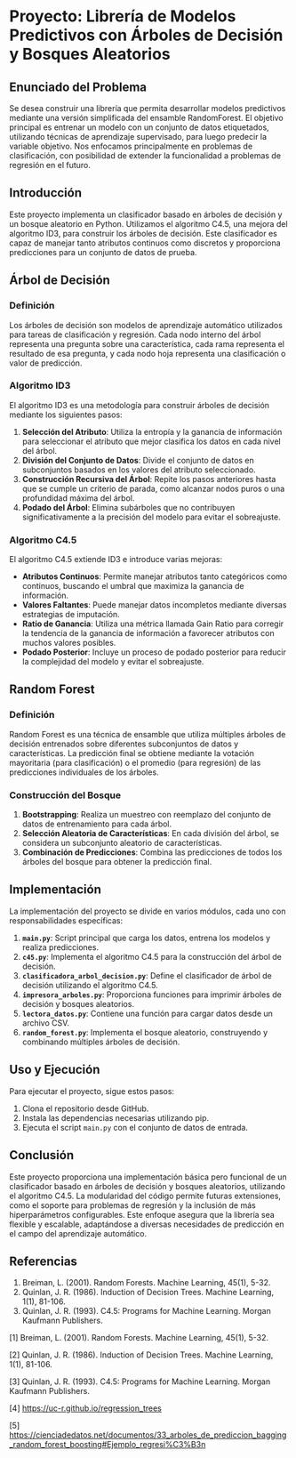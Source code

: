 # Proyecto: Librería de Modelos Predictivos con Árboles de Decisión y Bosques Aleatorios

## Enunciado del Problema

Se desea construir una librería que permita desarrollar modelos predictivos mediante una versión simplificada del ensamble RandomForest. El objetivo principal es entrenar un modelo con un conjunto de datos etiquetados, utilizando técnicas de aprendizaje supervisado, para luego predecir la variable objetivo. Nos enfocamos principalmente en problemas de clasificación, con posibilidad de extender la funcionalidad a problemas de regresión en el futuro.

## Introducción

Este proyecto implementa un clasificador basado en árboles de decisión y un bosque aleatorio en Python. Utilizamos el algoritmo C4.5, una mejora del algoritmo ID3, para construir los árboles de decisión. Este clasificador es capaz de manejar tanto atributos continuos como discretos y proporciona predicciones para un conjunto de datos de prueba.

## Árbol de Decisión

### Definición

Los árboles de decisión son modelos de aprendizaje automático utilizados para tareas de clasificación y regresión. Cada nodo interno del árbol representa una pregunta sobre una característica, cada rama representa el resultado de esa pregunta, y cada nodo hoja representa una clasificación o valor de predicción.

### Algoritmo ID3

El algoritmo ID3 es una metodología para construir árboles de decisión mediante los siguientes pasos:

1. **Selección del Atributo**: Utiliza la entropía y la ganancia de información para seleccionar el atributo que mejor clasifica los datos en cada nivel del árbol.
2. **División del Conjunto de Datos**: Divide el conjunto de datos en subconjuntos basados en los valores del atributo seleccionado.
3. **Construcción Recursiva del Árbol**: Repite los pasos anteriores hasta que se cumple un criterio de parada, como alcanzar nodos puros o una profundidad máxima del árbol.
4. **Podado del Árbol**: Elimina subárboles que no contribuyen significativamente a la precisión del modelo para evitar el sobreajuste.

### Algoritmo C4.5

El algoritmo C4.5 extiende ID3 e introduce varias mejoras:

- **Atributos Continuos**: Permite manejar atributos tanto categóricos como continuos, buscando el umbral que maximiza la ganancia de información.
- **Valores Faltantes**: Puede manejar datos incompletos mediante diversas estrategias de imputación.
- **Ratio de Ganancia**: Utiliza una métrica llamada Gain Ratio para corregir la tendencia de la ganancia de información a favorecer atributos con muchos valores posibles.
- **Podado Posterior**: Incluye un proceso de podado posterior para reducir la complejidad del modelo y evitar el sobreajuste.

## Random Forest

### Definición

Random Forest es una técnica de ensamble que utiliza múltiples árboles de decisión entrenados sobre diferentes subconjuntos de datos y características. La predicción final se obtiene mediante la votación mayoritaria (para clasificación) o el promedio (para regresión) de las predicciones individuales de los árboles.

### Construcción del Bosque

1. **Bootstrapping**: Realiza un muestreo con reemplazo del conjunto de datos de entrenamiento para cada árbol.
2. **Selección Aleatoria de Características**: En cada división del árbol, se considera un subconjunto aleatorio de características.
3. **Combinación de Predicciones**: Combina las predicciones de todos los árboles del bosque para obtener la predicción final.

## Implementación

La implementación del proyecto se divide en varios módulos, cada uno con responsabilidades específicas:

1. **`main.py`**: Script principal que carga los datos, entrena los modelos y realiza predicciones.
2. **`c45.py`**: Implementa el algoritmo C4.5 para la construcción del árbol de decisión.
3. **`clasificadora_arbol_decision.py`**: Define el clasificador de árbol de decisión utilizando el algoritmo C4.5.
4. **`impresora_arboles.py`**: Proporciona funciones para imprimir árboles de decisión y bosques aleatorios.
5. **`lectora_datos.py`**: Contiene una función para cargar datos desde un archivo CSV.
6. **`random_forest.py`**: Implementa el bosque aleatorio, construyendo y combinando múltiples árboles de decisión.

## Uso y Ejecución

Para ejecutar el proyecto, sigue estos pasos:

1. Clona el repositorio desde GitHub.
2. Instala las dependencias necesarias utilizando pip.
3. Ejecuta el script `main.py` con el conjunto de datos de entrada.

## Conclusión

Este proyecto proporciona una implementación básica pero funcional de un clasificador basado en árboles de decisión y bosques aleatorios, utilizando el algoritmo C4.5. La modularidad del código permite futuras extensiones, como el soporte para problemas de regresión y la inclusión de más hiperparámetros configurables. Este enfoque asegura que la librería sea flexible y escalable, adaptándose a diversas necesidades de predicción en el campo del aprendizaje automático.

## Referencias

1. Breiman, L. (2001). Random Forests. Machine Learning, 45(1), 5-32.
2. Quinlan, J. R. (1986). Induction of Decision Trees. Machine Learning, 1(1), 81-106.
3. Quinlan, J. R. (1993). C4.5: Programs for Machine Learning. Morgan Kaufmann Publishers.


[1] Breiman, L. (2001). Random Forests. Machine Learning, 45(1), 5-32.

[2] Quinlan, J. R. (1986). Induction of Decision Trees. Machine Learning, 1(1), 81-106.

[3] Quinlan, J. R. (1993). C4.5: Programs for Machine Learning. Morgan Kaufmann Publishers.

[4] https://uc-r.github.io/regression_trees

[5] https://cienciadedatos.net/documentos/33_arboles_de_prediccion_bagging_random_forest_boosting#Ejemplo_regresi%C3%B3n
